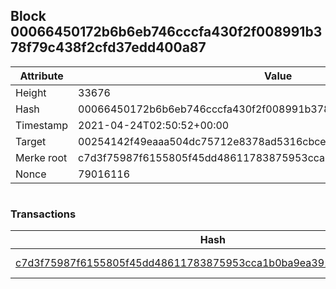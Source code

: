 ## Block 00066450172b6b6eb746cccfa430f2f008991b378f79c438f2cfd37edd400a87

Attribute | Value
--- | ---
Height | 33676
Hash | 00066450172b6b6eb746cccfa430f2f008991b378f79c438f2cfd37edd400a87
Timestamp | 2021-04-24T02:50:52+00:00
Target | 00254142f49eaaa504dc75712e8378ad5316cbcead634704b3734b6271167cc4
Merke root | c7d3f75987f6155805f45dd48611783875953cca1b0ba9ea3919c94081adf424
Nonce | 79016116

```

```

### Transactions

Hash | Amount
--- | ---
[c7d3f75987f6155805f45dd48611783875953cca1b0ba9ea3919c94081adf424](c7d3f75987f6155805f45dd48611783875953cca1b0ba9ea3919c94081adf424.md) | 10.00000000 SKEPTI 
